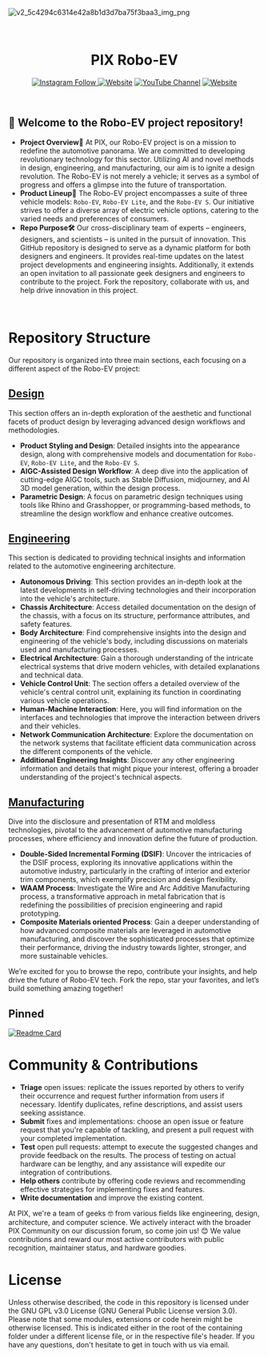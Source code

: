 ![v2_5c4294c6314e42a8b1d3d7ba75f3baa3_img_png](https://github.com/user-attachments/assets/d2aeb985-ec9f-40b2-8221-831c26f23790)

&nbsp;

<h1 align="center">
  PIX Robo-EV
</h1>

<p align="center">
  <a href="https://www.instagram.com/pix_roboev"><img src="https://img.shields.io/badge/Instagram-Robo--EV-00C300?style=flat-square&amp;logo=Instagram&amp;logoColor=white" alt="Instagram Follow">
  <a href="https://discord.com/invite/pix-roboev"><img src="https://img.shields.io/badge/Discord-Robo--EV-royalblue?style=flat-square&amp;logo=Discord&amp;logoColor=white" alt="Website"></a>
  <a href="https://www.youtube.com/@PIX_Roboev_official"><img src="https://img.shields.io/badge/YouTube-Robo--EV-FF0000?style=flat-square&amp;logo=youtube&amp;logoColor=white" alt="YouTube Channel"></a>
  <a href="https://www.pixmoving.com/"><img src="https://img.shields.io/badge/https://-PIXMOVING-FFFC00?style=flat-square" alt="Website"></a>
</p>

<p align="center">
<!--   <a href="https://twitter.com/SpeckleSystems"><img src="https://img.shields.io/twitter/follow/SpeckleSystems?style=social" alt="Twitter Follow"></a> 
  <a href="https://speckle.community"><img src="https://img.shields.io/discourse/users?server=https%3A%2F%2Fspeckle.community&amp;style=flat-square&amp;logo=discourse&amp;logoColor=white" alt="Community forum users"></a>
  <a href="https://www.pixmoving.com/"><img src="https://img.shields.io/badge/https://-pixmoving-royalblue?style=flat-square" alt="website"></a>
  <a href="https://speckle.guide/dev/"><img src="https://img.shields.io/badge/docs-speckle.guide-orange?style=flat-square&amp;logo=read-the-docs&amp;logoColor=white" alt="docs"></a> -->
</p>

&nbsp;
## 🤗 Welcome to the Robo-EV project repository! 

- **Project Overview🚗**
At PIX, our Robo-EV project is on a mission to redefine the automotive panorama. We are committed to developing revolutionary technology for this sector. Utilizing AI and novel methods in design, engineering, and manufacturing, our aim is to ignite a design revolution. The Robo-EV is not merely a vehicle; it serves as a symbol of progress and offers a glimpse into the future of transportation.
- **Product Lineup🌟**
The Robo-EV project encompasses a suite of three vehicle models: `Robo-EV`, `Robo-EV Lite`, and the `Robo-EV S`. Our initiative strives to offer a diverse array of electric vehicle options, catering to the varied needs and preferences of consumers.
- **Repo Purpose🛠️**
Our cross-disciplinary team of experts – engineers, designers, and scientists – is united in the pursuit of innovation. This GitHub repository is  designed to serve as a dynamic platform for both designers and engineers. It provides real-time updates on the latest project developments and engineering insights. Additionally, it extends an open invitation to all passionate geek designers and engineers to contribute to the project. Fork the repository, collaborate with us, and help drive innovation in this project.

&nbsp;

# Repository Structure
Our repository is organized into three main sections, each focusing on a different aspect of the Robo-EV project:
## [Design](https://github.com/pixmoving-auto/NEV/blob/main/Design/README.md)
This section offers an in-depth exploration of the aesthetic and functional facets of product design by leveraging advanced design workflows and methodologies.
- **Product Styling and Design**: Detailed insights into the appearance design, along with comprehensive models and documentation for `Robo-EV`, `Robo-EV Lite`, and the `Robo-EV S`.
- **AIGC-Assisted Design Workflow**: A deep dive into the application of cutting-edge AIGC tools, such as Stable Diffusion, midjourney, and AI 3D model generation, within the design process.
- **Parametric Design**: A focus on parametric design techniques using tools like Rhino and Grasshopper, or programming-based methods, to streamline the design workflow and enhance creative outcomes.
## [Engineering](https://github.com/pixmoving-auto/NEV/blob/main/Engineering/README.md)
This section is dedicated to providing technical insights and information related to the automotive engineering architecture.
- **Autonomous Driving**: This section provides an in-depth look at the latest developments in self-driving technologies and their incorporation into the vehicle's architecture.
- **Chassis Architecture**: Access detailed documentation on the design of the chassis, with a focus on its structure, performance attributes, and safety features.
- **Body Architecture**: Find comprehensive insights into the design and engineering of the vehicle's body, including discussions on materials used and manufacturing processes.
- **Electrical Architecture**: Gain a thorough understanding of the intricate electrical systems that drive modern vehicles, with detailed explanations and technical data.
- **Vehicle Control Unit**: The section offers a detailed overview of the vehicle's central control unit, explaining its function in coordinating various vehicle operations.
- **Human-Machine Interaction**: Here, you will find information on the interfaces and technologies that improve the interaction between drivers and their vehicles.
- **Network Communication Architecture**: Explore the documentation on the network systems that facilitate efficient data communication across the different components of the vehicle.
- **Additional Engineering Insights**: Discover any other engineering information and details that might pique your interest, offering a broader understanding of the project's technical aspects.
## [Manufacturing](https://github.com/pixmoving-auto/NEV/tree/main/Manufacturing)
Dive into the disclosure and presentation of RTM and moldless technologies, pivotal to the advancement of automotive manufacturing processes, where efficiency and innovation define the future of production.
- **Double-Sided Incremental Forming (DSIF)**: Uncover the intricacies of the DSIF process, exploring its innovative applications within the automotive industry, particularly in the crafting of interior and exterior trim components, which exemplify precision and design flexibility.
- **WAAM Process**: Investigate the Wire and Arc Additive Manufacturing process, a transformative approach in metal fabrication that is redefining the possibilities of precision engineering and rapid prototyping.
- **Composite Materials oriented Process**: Gain a deeper understanding of how advanced composite materials are leveraged in automotive manufacturing, and discover the sophisticated processes that optimize their performance, driving the industry towards lighter, stronger, and more sustainable vehicles.

We’re excited for you to browse the repo, contribute your insights, and help drive the future of Robo-EV tech. Fork the repo, star your favorites, and let’s build something amazing together!

## Pinned
[![Readme Card](https://github-readme-stats.vercel.app/api/pin/?username=pixmoving-moveit&repo=Autoware&bg_color=ffffff)](https://github.com/pixmoving-moveit/Autoware)

# Community & Contributions
* **Triage** open issues:  replicate the issues reported by others to verify their occurrence and request further information from users if necessary. Identify duplicates, refine descriptions, and assist users seeking assistance.
* **Submit** fixes and implementations: choose an open issue or feature request that you're capable of tackling, and present a pull request with your completed implementation.
* **Test** open pull requests: attempt to execute the suggested changes and provide feedback on the results. The process of testing on actual hardware can be lengthy, and any assistance will expedite our integration of contributions.
* **Help others** contribute by offering code reviews and recommending effective strategies for implementing fixes and features.
* **Write documentation** and improve the existing content.
  
At PIX, we're a team of geeks 🤓 from various fields like engineering, design, architecture, and computer science. We actively interact with the broader PIX Community on our discussion forum, so come join us! 😊 We value contributions and reward our most active contributors with public recognition, maintainer status, and hardware goodies.

# License
Unless otherwise described, the code in this repository is licensed under the GNU GPL v3.0 License (GNU General Public License version 3.0). Please note that some modules, extensions or code herein might be otherwise licensed. This is indicated either in the root of the containing folder under a different license file, or in the respective file's header. If you have any questions, don't hesitate to get in touch with us via email.
